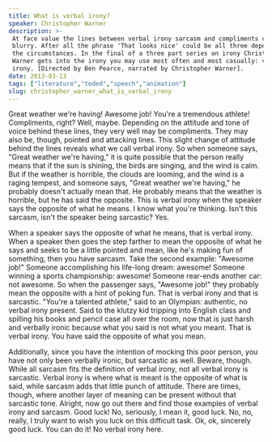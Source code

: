 ```yaml
---
title: What is verbal irony?
speaker: Christopher Warner
description: >-
 At face value the lines between verbal irony sarcasm and compliments can be
 blurry. After all the phrase 'That looks nice' could be all three depending on
 the circumstances. In the final of a three part series on irony Christopher
 Warner gets into the irony you may use most often and most casually: verbal
 irony. [Directed by Ben Pearce, narrated by Christopher Warner].
date: 2013-03-13
tags: ["literature","teded","speech","animation"]
slug: christopher_warner_what_is_verbal_irony
---
```


Great weather we're having! Awesome job! You're a tremendous athlete! Compliments, right?
Well, maybe. Depending on the attitude and tone of voice behind these lines, they very
well may be compliments. They may also be, though, pointed and attacking lines. This
slight change of attitude behind the lines reveals what we call verbal irony. So when
someone says, "Great weather we're having," it is quite possible that the person really
means that if the sun is shining, the birds are singing, and the wind is calm. But if the
weather is horrible, the clouds are looming, and the wind is a raging tempest, and someone
says, "Great weather we're having," he probably doesn't actually mean that. He probably
means that the weather is horrible, but he has said the opposite. This is verbal irony
when the speaker says the opposite of what he means. I know what you're thinking. Isn't
this sarcasm, isn't the speaker being sarcastic? Yes.

When a speaker says the opposite of what he means, that is verbal irony. When a speaker
then goes the step farther to mean the opposite of what he says and seeks to be a little
pointed and mean, like he's making fun of something, then you have sarcasm. Take the
second example: "Awesome job!" Someone accomplishing his life-long dream: awesome! Someone
winning a sports championship: awesome! Someone rear-ends another car: not awesome. So
when the passenger says, "Awesome job!" they probably mean the opposite with a hint of
poking fun. That is verbal irony and that is sarcastic. "You're a talented athlete," said
to an Olympian: authentic, no verbal irony present. Said to the klutzy kid tripping into
English class and spilling his books and pencil case all over the room, now that is just
harsh and verbally ironic because what you said is not what you meant. That is verbal
irony. You have said the opposite of what you mean.

Additionally, since you have the intention of mocking this poor person, you have not only
been verbally ironic, but sarcastic as well. Beware, though. While all sarcasm fits the
definition of verbal irony, not all verbal irony is sarcastic. Verbal irony is where what
is meant is the opposite of what is said, while sarcasm adds that little punch of
attitude. There are times, though, where another layer of meaning can be present without
that sarcastic tone. Alright, now go out there and find those examples of verbal irony and
sarcasm. Good luck! No, seriously, I mean it, good luck. No, no, really, I truly want to
wish you luck on this difficult task. Ok, ok, sincerely good luck. You can do it! No
verbal irony here.

<!--
ad_duration=0
event="TED-Ed"
external_start_time=0
intro_duration=0
is_subtitle_required="False"
is_talk_featured="False"
language="en"
language_swap="False"
native_language="en"
number_of_related_talks=6
number_of_speakers=1
number_of_subtitled_videos=0
number_of_tags=4
number_of_talk_download_languages=27
number_of_talk_more_resources=0
number_of_talk_recommendations=0
number_of_talks_take_actions=0
post_ad_duration=0
published_timestamp="2018-12-19 20:47:01"
recording_date="2013-03-13"
speaker_is_published=0
speaker_name="Christopher Warner"
talk_name="What is verbal irony?"
talks_tags=["literature","teded","speech","animation"]
url_photo_talk="https://s3.amazonaws.com/talkstar-photos/uploads/f9494e24-343d-4ce3-88c5-110f2ea2a989/85_verbalirony_updated.jpg"
url_webpage="https://www.ted.com/talks/christopher_warner_what_is_verbal_irony"
video_type_name="TED-Ed Original"
-->
